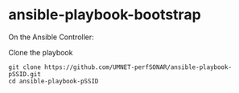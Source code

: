 # ansible-playbook-bootstrap

On the Ansible Controller:

Clone the playbook

```
git clone https://github.com/UMNET-perfSONAR/ansible-playbook-pSSID.git
cd ansible-playbook-pSSID
```
